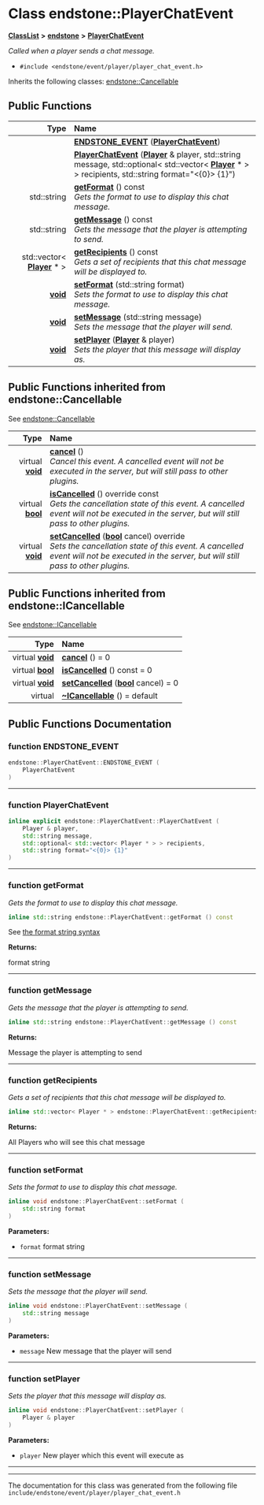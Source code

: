 

# Class endstone::PlayerChatEvent



[**ClassList**](annotated.md) **>** [**endstone**](namespaceendstone.md) **>** [**PlayerChatEvent**](classendstone_1_1PlayerChatEvent.md)



_Called when a player sends a chat message._ 

* `#include <endstone/event/player/player_chat_event.h>`



Inherits the following classes: [endstone::Cancellable](classendstone_1_1Cancellable.md)










































































## Public Functions

| Type | Name |
| ---: | :--- |
|   | [**ENDSTONE\_EVENT**](#function-endstone_event) ([**PlayerChatEvent**](classendstone_1_1PlayerChatEvent.md)) <br> |
|   | [**PlayerChatEvent**](#function-playerchatevent) ([**Player**](classendstone_1_1Player.md) & player, std::string message, std::optional&lt; std::vector&lt; [**Player**](classendstone_1_1Player.md) \* &gt; &gt; recipients, std::string format="&lt;{0}&gt; {1}") <br> |
|  std::string | [**getFormat**](#function-getformat) () const<br>_Gets the format to use to display this chat message._  |
|  std::string | [**getMessage**](#function-getmessage) () const<br>_Gets the message that the player is attempting to send._  |
|  std::vector&lt; [**Player**](classendstone_1_1Player.md) \* &gt; | [**getRecipients**](#function-getrecipients) () const<br>_Gets a set of recipients that this chat message will be displayed to._  |
|  [**void**](classendstone_1_1Vector.md) | [**setFormat**](#function-setformat) (std::string format) <br>_Sets the format to use to display this chat message._  |
|  [**void**](classendstone_1_1Vector.md) | [**setMessage**](#function-setmessage) (std::string message) <br>_Sets the message that the player will send._  |
|  [**void**](classendstone_1_1Vector.md) | [**setPlayer**](#function-setplayer) ([**Player**](classendstone_1_1Player.md) & player) <br>_Sets the player that this message will display as._  |


## Public Functions inherited from endstone::Cancellable

See [endstone::Cancellable](classendstone_1_1Cancellable.md)

| Type | Name |
| ---: | :--- |
| virtual [**void**](classendstone_1_1Vector.md) | [**cancel**](classendstone_1_1Cancellable.md#function-cancel) () <br>_Cancel this event. A cancelled event will not be executed in the server, but will still pass to other plugins._  |
| virtual [**bool**](classendstone_1_1Vector.md) | [**isCancelled**](classendstone_1_1Cancellable.md#function-iscancelled) () override const<br>_Gets the cancellation state of this event. A cancelled event will not be executed in the server, but will still pass to other plugins._  |
| virtual [**void**](classendstone_1_1Vector.md) | [**setCancelled**](classendstone_1_1Cancellable.md#function-setcancelled) ([**bool**](classendstone_1_1Vector.md) cancel) override<br>_Sets the cancellation state of this event. A cancelled event will not be executed in the server, but will still pass to other plugins._  |


## Public Functions inherited from endstone::ICancellable

See [endstone::ICancellable](classendstone_1_1ICancellable.md)

| Type | Name |
| ---: | :--- |
| virtual [**void**](classendstone_1_1Vector.md) | [**cancel**](classendstone_1_1ICancellable.md#function-cancel) () = 0<br> |
| virtual [**bool**](classendstone_1_1Vector.md) | [**isCancelled**](classendstone_1_1ICancellable.md#function-iscancelled) () const = 0<br> |
| virtual [**void**](classendstone_1_1Vector.md) | [**setCancelled**](classendstone_1_1ICancellable.md#function-setcancelled) ([**bool**](classendstone_1_1Vector.md) cancel) = 0<br> |
| virtual  | [**~ICancellable**](classendstone_1_1ICancellable.md#function-icancellable) () = default<br> |
















































































## Public Functions Documentation




### function ENDSTONE\_EVENT 

```C++
endstone::PlayerChatEvent::ENDSTONE_EVENT (
    PlayerChatEvent
) 
```




<hr>



### function PlayerChatEvent 

```C++
inline explicit endstone::PlayerChatEvent::PlayerChatEvent (
    Player & player,
    std::string message,
    std::optional< std::vector< Player * > > recipients,
    std::string format="<{0}> {1}"
) 
```




<hr>



### function getFormat 

_Gets the format to use to display this chat message._ 
```C++
inline std::string endstone::PlayerChatEvent::getFormat () const
```



See [the format string syntax](https://en.cppreference.com/w/cpp/utility/format/spec.html)




**Returns:**

format string 





        

<hr>



### function getMessage 

_Gets the message that the player is attempting to send._ 
```C++
inline std::string endstone::PlayerChatEvent::getMessage () const
```





**Returns:**

Message the player is attempting to send 





        

<hr>



### function getRecipients 

_Gets a set of recipients that this chat message will be displayed to._ 
```C++
inline std::vector< Player * > endstone::PlayerChatEvent::getRecipients () const
```





**Returns:**

All Players who will see this chat message 





        

<hr>



### function setFormat 

_Sets the format to use to display this chat message._ 
```C++
inline void endstone::PlayerChatEvent::setFormat (
    std::string format
) 
```





**Parameters:**


* `format` format string 




        

<hr>



### function setMessage 

_Sets the message that the player will send._ 
```C++
inline void endstone::PlayerChatEvent::setMessage (
    std::string message
) 
```





**Parameters:**


* `message` New message that the player will send 




        

<hr>



### function setPlayer 

_Sets the player that this message will display as._ 
```C++
inline void endstone::PlayerChatEvent::setPlayer (
    Player & player
) 
```





**Parameters:**


* `player` New player which this event will execute as 




        

<hr>

------------------------------
The documentation for this class was generated from the following file `include/endstone/event/player/player_chat_event.h`


